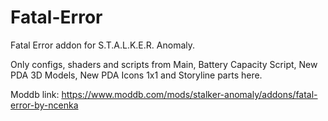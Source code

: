 # Fatal-Error
Fatal Error addon for S.T.A.L.K.E.R. Anomaly.

Only configs, shaders and scripts from Main, Battery Capacity Script, New PDA 3D Models, New PDA Icons 1x1 and Storyline parts here.

Moddb link: https://www.moddb.com/mods/stalker-anomaly/addons/fatal-error-by-ncenka
